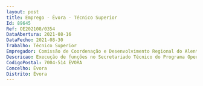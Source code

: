 ```yaml
--- 
layout: post
title: Emprego - Évora - Técnico Superior
Id: 89645
Ref: OE202108/0354
DataAbertura: 2021-08-16
DataFecho: 2021-08-30
Trabalho: Técnico Superior
Empregador: Comissão de Coordenação e Desenvolvimento Regional do Alentejo
Descricao: Execução de funções no Secretariado Técnico do Programa Operacional Regional do Alentejo   Alentejo 2020  Análise e acompanhamento físico e financeiro das operações apresentadas aprovadas no âmbito do Programa Operacional Regional do Alentejo   Proceder à recolha e tratamento dos dados físicos, financeiros e estatísticos das operações   Assegurar informação aos beneficiários e outras funções previstas na figura de gestor de procedimento   Acompanhar auditorias externas, bem como as respetivas recomendações.
CodigoPostal: 7004-514 ÉVORA
Concelho: Évora
Distrito: Évora
--- 
```

